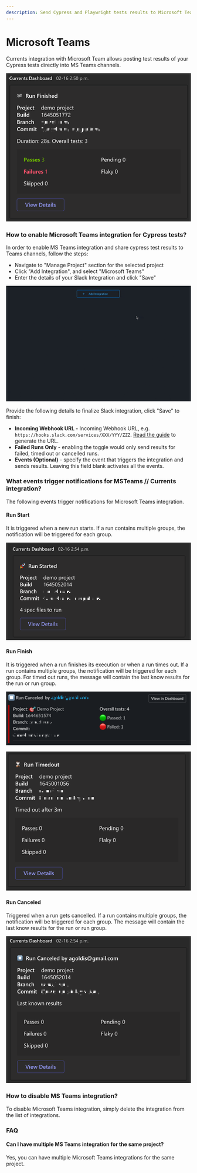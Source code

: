 ```yaml
---
description: Send Cypress and Playwright tests results to Microsoft Teams
---
```


# Microsoft Teams

Currents integration with Microsoft Team allows posting test results of your Cypress tests directly into MS Teams channels.

![Cypress Tests Results in Microsoft Teams](../../.gitbook/assets/cypress-msteams-example.png)

### How to enable Microsoft Teams integration for Cypress tests?

In order to enable MS Teams integration and share cypress test results to Teams channels, follow the steps:

* Navigate to "Manage Project" section for the selected project
* Click "Add Integration", and select "Microsoft Teams"
* Enter the details of your Slack Integration and click "Save"

![Enabling Microsoft Teams Slack integration](../../.gitbook/assets/cypress-msteam-setup.gif)

Provide the following details to finalize Slack integration, click "Save" to finish:

* **Incoming Webhook URL -** Incoming Webhook URL, e.g. `https://hooks.slack.com/services/XXX/YYY/ZZZ`. [Read the guide](https://docs.microsoft.com/en-us/microsoftteams/platform/webhooks-and-connectors/how-to/add-incoming-webhook) to generate the URL.
* **Failed Runs Only** - enabling the toggle would only send results for failed, timed out or cancelled runs.
* **Events (Optional)** - specify the event that triggers the integration and sends results. Leaving this field blank activates all the events.

### What events trigger notifications for MSTeams // Currents integration?

The following events trigger notifications for Microsoft Teams integration.

#### **Run Start**

It is triggered when a new run starts. If a run contains multiple groups, the notification will be triggered for each group.

![Example of MS Teams notification for Cypress Run Start event](../../.gitbook/assets/cypress-msteams-run-start.png)

#### **Run Finish**

It is triggered when a run finishes its execution or when a run times out. If a run contains multiple groups, the notification will be triggered for each group. For timed out runs, the message will contain the last know results for the run or run group.

![Example of MS Teams notification for Cypress Run Finished](<../../.gitbook/assets/cypress-run-canceled-slack (1).png>)

![Example of MS Teams notification for Cypress Run Finished with Timeout event ](../../.gitbook/assets/cypress-msteams-run-timedout.png)

#### Run Canceled

Triggered when a run gets cancelled. If a run contains multiple groups, the notification will be triggered for each group. The message will contain the last know results for the run or run group.

![Example of MS Teams notification for Cypress Run Canceled event ](../../.gitbook/assets/cypress-teams-run-canceled.png)

### How to disable MS Teams integration?

To disable Microsoft Teams integration, simply delete the integration from the list of integrations.

### FAQ

#### Can I have multiple MS Teams integration for the same project?

Yes, you can have multiple Microsoft Teams integrations for the same project.
